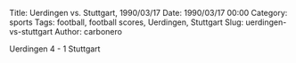 Title: Uerdingen vs. Stuttgart, 1990/03/17
Date: 1990/03/17 00:00
Category: sports
Tags: football, football scores, Uerdingen, Stuttgart
Slug: uerdingen-vs-stuttgart
Author: carbonero


Uerdingen 4 - 1 Stuttgart
